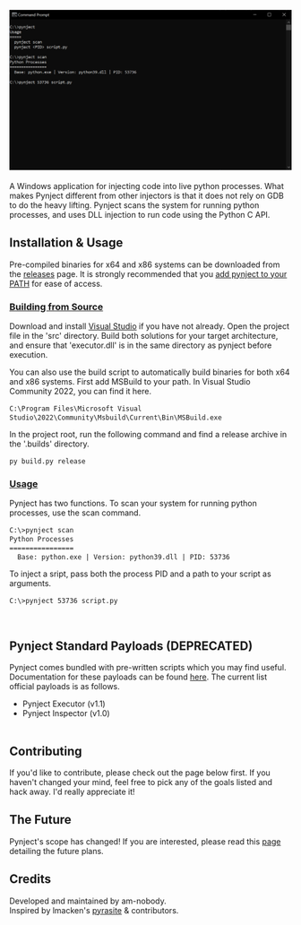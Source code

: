 ![Screenshot](docs/images/showcase.png)
<br><br>
A Windows application for injecting code into live python processes. What makes Pynject different from other injectors is that it does not rely on GDB to do the heavy lifting. Pynject scans the system for running python processes, and uses DLL injection to run code using the Python C API.
<br>

## Installation & Usage
Pre-compiled binaries for x64 and x86 systems can be downloaded from the [releases](https://github.com/am-nobody/pynject/releases) page. It is strongly recommended that you [add pynject to your PATH](https://www.architectryan.com/2018/03/17/add-to-the-path-on-windows-10/) for ease of access.
### <ins>Building from Source</ins>
Download and install [Visual Studio](https://visualstudio.microsoft.com/) if you have not already.
Open the project file in the 'src' directory. Build both solutions for your target architecture, and ensure that 'executor.dll' is in the same directory as pynject before execution.

You can also use the build script to automatically build binaries for both x64 and x86 systems. First add MSBuild to your path. In Visual Studio Community 2022, you can find it here.

```
C:\Program Files\Microsoft Visual Studio\2022\Community\Msbuild\Current\Bin\MSBuild.exe
```

In the project root, run the following command and find a release archive in the '.builds' directory.

```
py build.py release
```
### <ins>Usage</ins>
Pynject has two functions. To scan your system for running python processes, use the scan command.
```
C:\>pynject scan
Python Processes
================
  Base: python.exe | Version: python39.dll | PID: 53736
```
To inject a sript, pass both the process PID and a path to your script as arguments.
```
C:\>pynject 53736 script.py
```
<br>

## Pynject Standard Payloads (DEPRECATED)
Pynject comes bundled with pre-written scripts which you may find useful. Documentation for these payloads can be found [here](https://github.com/am-nobody/pynject/tree/master/docs/payloads). The current list official payloads is as follows.
* Pynject Executor (v1.1)
* Pynject Inspector (v1.0)
<br><br>

## Contributing
If you'd like to contribute, please check out the page below first. If you haven't changed your mind, feel free to pick any of the goals listed and hack away. I'd really appreciate it!

## The Future
Pynject's scope has changed! If you are interested, please read this [page](https://github.com/acureau/pynject/wiki/Pynject's-Future) detailing the future plans.
<br>

## Credits
Developed and maintained by am-nobody.<br>
Inspired by lmacken's [pyrasite](https://github.com/lmacken/pyrasite) & contributors.
